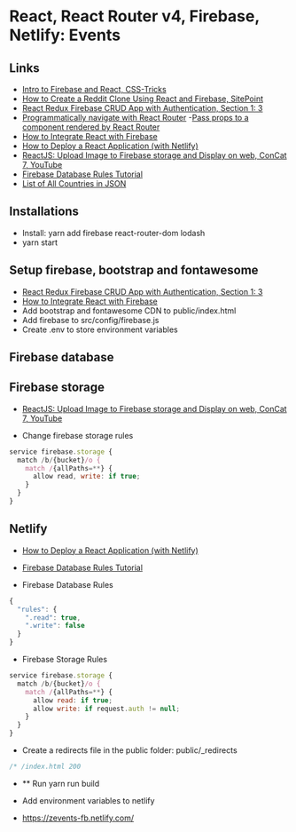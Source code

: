 # React, React Router v4, Firebase, Netlify: Events

## Links
- [Intro to Firebase and React, CSS-Tricks](https://css-tricks.com/intro-firebase-react/)
- [How to Create a Reddit Clone Using React and Firebase, SitePoint](https://www.sitepoint.com/reddit-clone-react-firebase/)
- [React Redux Firebase CRUD App with Authentication, Section 1: 3](https://www.udemy.com/react-redux-firebase/learn/v4/t/lecture/9249426?start=0)
- [Programmatically navigate with React Router](https://tylermcginnis.com/react-router-programmatically-navigate/)
-[Pass props to a component rendered by React Router](https://tylermcginnis.com/react-router-pass-props-to-components/)
- [How to Integrate React with Firebase](https://www.youtube.com/watch?v=vmLaZafaw9E&index=6&list=PLbG4OyfwIxjFKJE_ZVZxsSt1ESc9S7kFb)
- [How to Deploy a React Application (with Netlify)](https://www.youtube.com/watch?v=lCcBEDPTk4o&index=10&list=PLbG4OyfwIxjFKJE_ZVZxsSt1ESc9S7kFb)
- [ReactJS: Upload Image to Firebase storage and Display on web, ConCat 7, YouTube](https://www.youtube.com/watch?v=YR4roPyfDQU)
- [Firebase Database Rules Tutorial](https://www.youtube.com/watch?v=qLrDWBKTUZo)
- [List of All Countries in JSON](https://dzone.com/articles/list-of-all-countries-in-json)

## Installations
- Install: yarn add firebase react-router-dom lodash
- yarn start

## Setup firebase, bootstrap and fontawesome
- [React Redux Firebase CRUD App with Authentication, Section 1: 3](https://www.udemy.com/react-redux-firebase/learn/v4/t/lecture/9249426?start=0)
- [How to Integrate React with Firebase](https://www.youtube.com/watch?v=vmLaZafaw9E&index=6&list=PLbG4OyfwIxjFKJE_ZVZxsSt1ESc9S7kFb)
- Add bootstrap and fontawesome CDN to public/index.html
- Add firebase to src/config/firebase.js
- Create .env to store environment variables

## Firebase database
## Firebase storage
- [ReactJS: Upload Image to Firebase storage and Display on web, ConCat 7, YouTube](https://www.youtube.com/watch?v=YR4roPyfDQU)

- Change firebase storage rules

```javascript
service firebase.storage {
  match /b/{bucket}/o {
    match /{allPaths=**} {
      allow read, write: if true;
    }
  }
}
```

## Netlify
- [How to Deploy a React Application (with Netlify)](https://www.youtube.com/watch?v=lCcBEDPTk4o&index=10&list=PLbG4OyfwIxjFKJE_ZVZxsSt1ESc9S7kFb)
- [Firebase Database Rules Tutorial](https://www.youtube.com/watch?v=qLrDWBKTUZo)

- Firebase Database Rules

```javascript
{
  "rules": {
    ".read": true,
    ".write": false
  }
}
```

- Firebase Storage Rules

```javascript
service firebase.storage {
  match /b/{bucket}/o {
    match /{allPaths=**} {
      allow read: if true;
      allow write: if request.auth != null;
    }
  }
}
```

- Create a redirects file in the public folder: public/_redirects

```javascript
/* /index.html 200
```
- ** Run yarn run build
- Add environment variables to netlify

- https://zevents-fb.netlify.com/
